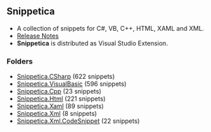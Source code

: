 ﻿## Snippetica

* A collection of snippets for C#, VB, C++, HTML, XAML and XML.
* [Release Notes](http://github.com/JosefPihrt/Snippetica/blob/master/ChangeLog.md)
* **Snippetica** is distributed as Visual Studio Extension.

### Folders

* [Snippetica.CSharp](http://github.com/JosefPihrt/Snippetica/blob/master/source/Snippetica.VisualStudio/Snippetica.CSharp/README.md) (622 snippets)
* [Snippetica.VisualBasic](http://github.com/JosefPihrt/Snippetica/blob/master/source/Snippetica.VisualStudio/Snippetica.VisualBasic/README.md) (596 snippets)
* [Snippetica.Cpp](http://github.com/JosefPihrt/Snippetica/blob/master/source/Snippetica.VisualStudio/Snippetica.Cpp/README.md) (23 snippets)
* [Snippetica.Html](http://github.com/JosefPihrt/Snippetica/blob/master/source/Snippetica.VisualStudio/Snippetica.Html/README.md) (221 snippets)
* [Snippetica.Xaml](http://github.com/JosefPihrt/Snippetica/blob/master/source/Snippetica.VisualStudio/Snippetica.Xaml/README.md) (89 snippets)
* [Snippetica.Xml](http://github.com/JosefPihrt/Snippetica/blob/master/source/Snippetica.VisualStudio/Snippetica.Xml/README.md) (8 snippets)
* [Snippetica.Xml.CodeSnippet](http://github.com/JosefPihrt/Snippetica/blob/master/source/Snippetica.VisualStudio/Snippetica.Xml.CodeSnippet/README.md) (22 snippets)
